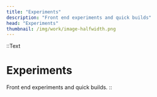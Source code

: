 ```yaml
---
title: "Experiments"
description: "Front end experiments and quick builds"
head: "Experiments"
thumbnail: /img/work/image-halfwidth.png
---
```


::Text
# Experiments
Front end experiments and quick builds.
::